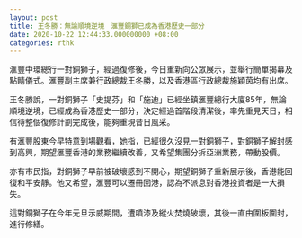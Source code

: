 ```yaml
---
layout: post
title: 王冬勝：無論順境逆境　滙豐銅獅已成為香港歷史一部分
date: 2020-10-22 12:44:33.000000000 +08:00
categories: rthk
---
```


滙豐中環總行一對銅獅子，經過復修後，今日重新向公眾展示，並舉行簡單揭幕及點睛儀式。滙豐副主席兼行政總裁王冬勝，以及香港區行政總裁施穎茵均有出席。

王冬勝說，一對銅獅子「史提芬」和「施迪」已經坐鎮滙豐總行大廈85年，無論順境逆境，已經成為香港歷史一部分，決定經過首階段清潔後，率先重見天日，相信待整個復修計劃完成後，能夠重現昔日風采。 

有滙豐股東今早特意到場觀看，她指，已經很久沒見一對銅獅子，對銅獅子解封感到高興，期望滙豐香港的業務繼續改善，又希望集團分拆亞洲業務，帶動股價。

亦有市民指，對銅獅子早前被破壞感到不開心，期望銅獅子重新展示後，香港能回復和平安靜。他又希望，滙豐可以遷冊回港，認為不派息對香港投資者是一大損失。

這對銅獅子在今年元旦示威期間，遭噴漆及縱火焚燒破壞，其後一直由圍板圍封，進行修繕。
